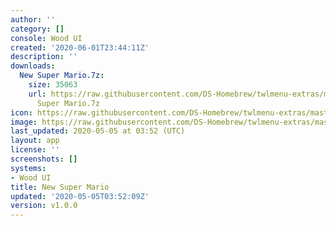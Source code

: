 ```yaml
---
author: ''
category: []
console: Wood UI
created: '2020-06-01T23:44:11Z'
description: ''
downloads:
  New Super Mario.7z:
    size: 35063
    url: https://raw.githubusercontent.com/DS-Homebrew/twlmenu-extras/master/_nds/TWiLightMenu/akmenu/themes/New
      Super Mario.7z
icon: https://raw.githubusercontent.com/DS-Homebrew/twlmenu-extras/master/_nds/TWiLightMenu/akmenu/themes/meta/New%20Super%20Mario/icon.png
image: https://raw.githubusercontent.com/DS-Homebrew/twlmenu-extras/master/_nds/TWiLightMenu/akmenu/themes/meta/New%20Super%20Mario/icon.png
last_updated: 2020-05-05 at 03:52 (UTC)
layout: app
license: ''
screenshots: []
systems:
- Wood UI
title: New Super Mario
updated: '2020-05-05T03:52:09Z'
version: v1.0.0
---
```

